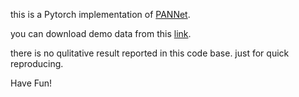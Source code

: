 this is a Pytorch implementation of [PANNet](https://ieeexplore.ieee.org/document/8237455).

you can download demo data from this [link](https://drive.google.com/file/d/1Zpxxm-WiIP6354eQn38oGQV4svBhRqLa/view?usp=sharing).

there is no qulitative result reported in this code base. just for quick reproducing.

Have Fun!
